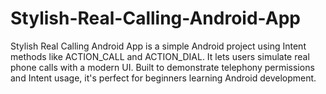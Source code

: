 # Stylish-Real-Calling-Android-App
Stylish Real Calling Android App is a simple Android project using Intent methods like ACTION_CALL and ACTION_DIAL. It lets users simulate real phone calls with a modern UI. Built to demonstrate telephony permissions and Intent usage, it's perfect for beginners learning Android development.
